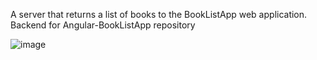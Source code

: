 A server that returns a list of books to the BookListApp web application.
Backend for Angular-BookListApp repository

![image](https://github.com/user-attachments/assets/7c98ca5e-98eb-4242-85fa-a4543672fceb)

